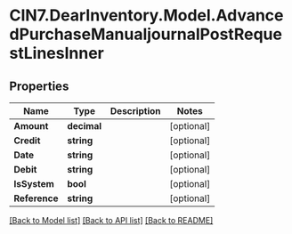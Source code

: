 # CIN7.DearInventory.Model.AdvancedPurchaseManualjournalPostRequestLinesInner

## Properties

| Name          | Type        | Description | Notes      |
| ------------- | ----------- | ----------- | ---------- |
| **Amount**    | **decimal** |             | [optional] |
| **Credit**    | **string**  |             | [optional] |
| **Date**      | **string**  |             | [optional] |
| **Debit**     | **string**  |             | [optional] |
| **IsSystem**  | **bool**    |             | [optional] |
| **Reference** | **string**  |             | [optional] |

[[Back to Model list]](../README.md#documentation-for-models) [[Back to API list]](../README.md#documentation-for-api-endpoints) [[Back to README]](../README.md)
